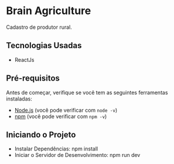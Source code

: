# Brain Agriculture

Cadastro de produtor rural.

## Tecnologias Usadas

- ReactJs

## Pré-requisitos

Antes de começar, verifique se você tem as seguintes ferramentas instaladas:

- [Node.js](https://nodejs.org/) (você pode verificar com `node -v`)
- [npm](https://www.npmjs.com/) (você pode verificar com `npm -v`)

## Iniciando o Projeto

- Instalar Dependências: npm install
- Iniciar o Servidor de Desenvolvimento: npm run dev
